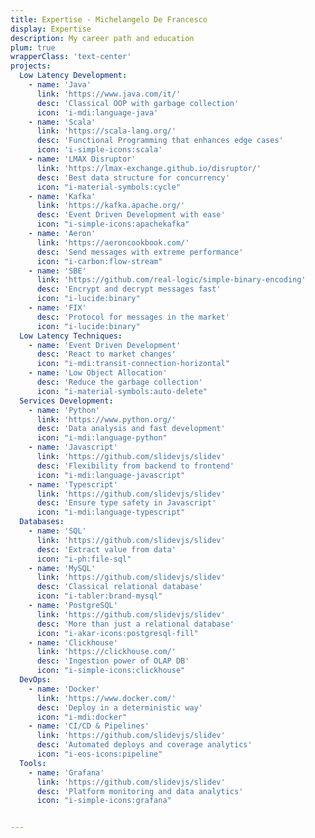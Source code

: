 ```yaml
---
title: Expertise - Michelangelo De Francesco
display: Expertise
description: My career path and education
plum: true
wrapperClass: 'text-center'
projects:
  Low Latency Development:
    - name: 'Java'
      link: 'https://www.java.com/it/'
      desc: 'Classical OOP with garbage collection'
      icon: 'i-mdi:language-java'
    - name: 'Scala'
      link: 'https://scala-lang.org/'
      desc: 'Functional Programming that enhances edge cases'
      icon: 'i-simple-icons:scala'
    - name: 'LMAX Disruptor'
      link: 'https://lmax-exchange.github.io/disruptor/'
      desc: 'Best data structure for concurrency'
      icon: "i-material-symbols:cycle"
    - name: 'Kafka'
      link: 'https://kafka.apache.org/'
      desc: 'Event Driven Development with ease'
      icon: "i-simple-icons:apachekafka"
    - name: 'Aeron'
      link: 'https://aeroncookbook.com/'
      desc: 'Send messages with extreme performance'
      icon: "i-carbon:flow-stream"
    - name: 'SBE'
      link: 'https://github.com/real-logic/simple-binary-encoding'
      desc: 'Encrypt and decrypt messages fast'
      icon: "i-lucide:binary"
    - name: 'FIX'
      desc: 'Protocol for messages in the market'
      icon: "i-lucide:binary"
  Low Latency Techniques:
    - name: 'Event Driven Development'
      desc: 'React to market changes'
      icon: "i-mdi:transit-connection-horizontal"
    - name: 'Low Object Allocation'
      desc: 'Reduce the garbage collection'
      icon: "i-material-symbols:auto-delete"
  Services Development:
    - name: 'Python'
      link: 'https://www.python.org/'
      desc: 'Data analysis and fast development'
      icon: "i-mdi:language-python"
    - name: 'Javascript'
      link: 'https://github.com/slidevjs/slidev'
      desc: 'Flexibility from backend to frontend'
      icon: "i-mdi:language-javascript"
    - name: 'Typescript'
      link: 'https://github.com/slidevjs/slidev'
      desc: 'Ensure type safety in Javascript'
      icon: "i-mdi:language-typescript"
  Databases:
    - name: 'SQL'
      link: 'https://github.com/slidevjs/slidev'
      desc: 'Extract value from data'
      icon: "i-ph:file-sql"
    - name: 'MySQL'
      link: 'https://github.com/slidevjs/slidev'
      desc: 'Classical relational database'
      icon: "i-tabler:brand-mysql"
    - name: 'PostgreSQL'
      link: 'https://github.com/slidevjs/slidev'
      desc: 'More than just a relational database'
      icon: "i-akar-icons:postgresql-fill"
    - name: 'Clickhouse'
      link: 'https://clickhouse.com/'
      desc: 'Ingestion power of OLAP DB'
      icon: "i-simple-icons:clickhouse"
  DevOps:
    - name: 'Docker'
      link: 'https://www.docker.com/'
      desc: 'Deploy in a deterministic way'
      icon: "i-mdi:docker"
    - name: 'CI/CD & Pipelines'
      link: 'https://github.com/slidevjs/slidev'
      desc: 'Automated deploys and coverage analytics'
      icon: "i-eos-icons:pipeline"
  Tools:
    - name: 'Grafana'
      link: 'https://github.com/slidevjs/slidev'
      desc: 'Platform monitoring and data analytics'
      icon: "i-simple-icons:grafana"


---
```


<!-- @layout-full-width -->

<ListProjects :projects="frontmatter.projects" />

